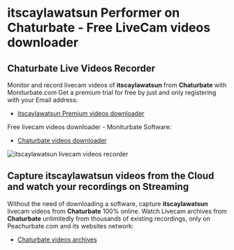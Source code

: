 # itscaylawatsun Performer on Chaturbate - Free LiveCam videos downloader

## Chaturbate Live Videos Recorder

Monitor and record livecam videos of **itscaylawatsun** from **Chaturbate** with Moniturbate.com
Get a premium trial for free by just and only registering with your Email address:
* [itscaylawatsun Premium videos downloader](https://moniturbate.com/request-demo-licence-key.html)

Free livecam videos downloader - Moniturbate Software:
* [Chaturbate videos downloader](https://moniturbate.com/moniturbate-download-software.html)

![itscaylawatsun livecam videos recorder](https://peachurnet.com/templates/moniturbate-software.png)


## Capture itscaylawatsun videos from the Cloud and watch your recordings on Streaming

Without the need of downloading a software, capture **itscaylawatsun** livecam videos from **Chaturbate** 100% online.
Watch Livecam archives from **Chaturbate** unlimitedly from thousands of existing recordings, only on Peachurbate.com and its websites network:
* [Chaturbate videos archives](https://peachurnet.com/)
